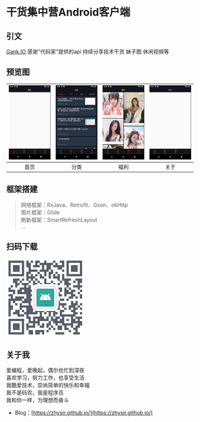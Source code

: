 # 干货集中营Android客户端  

## 引文  
[Gank.IO](http://gank.io/) 感谢"代码家"提供的api 持续分享技术干货 妹子图 休闲视频等  

## 预览图  
| ![1](https://github.com/ZhySir/PictureLib/blob/master/mvpGankIO/gankio_homepage.png) | ![2](https://github.com/ZhySir/PictureLib/blob/master/mvpGankIO/gankio_categorypage.png) | ![3](https://github.com/ZhySir/PictureLib/blob/master/mvpGankIO/gankio_welfarepage.png) | ![4](https://github.com/ZhySir/PictureLib/blob/master/mvpGankIO/gankio_aboutpage.png) |
| :--: | :--: | :--: | :--: |
| 首页 | 分类 | 福利 | 关于 |
  
## 框架搭建  
> 网络框架：RxJava、Retrofit、Gson、okHttp  
> 图片框架：Glide  
> 刷新框架：SmartRefreshLayout  
> ...
  
## 扫码下载  
![扫码下载](https://github.com/ZhySir/PictureLib/blob/master/mvpGankIO/gankio_download_qr_code.png)
  
## 关于我  
爱编程，爱晚起，偶尔也忙到深夜  
喜欢学习，努力工作，也享受生活  
我酷爱技术，崇尚简单的快乐和幸福  
我不是码农，我是程序员  
我和你一样，为理想而奋斗  
* Blog：[https://zhysir.github.io/](https://zhysir.github.io/)
